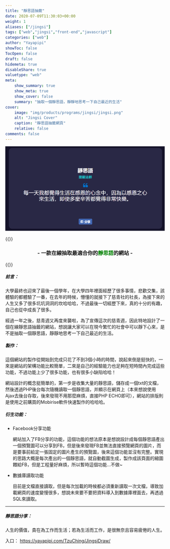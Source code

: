 ```yaml
---
title: "靜思語抽籤"
date: 2020-07-09T11:30:03+00:00
weight: 1
aliases: ["/jingsi"]
tags: ["web","jingsi","front-end","javascript"]
categories: ["web"]
author: "Yayapipi"
showToc: false
TocOpen: false
draft: false
hidemeta: true
disableShare: true
valuetype: "web"
meta:
    show_summary: true
    show_meta: true
    show_cover: false
    summary: "抽取一個靜思語，靜靜地思考一下自己最近的生活"
cover:
    image: "img/products/programs/jingsi/jingsi.png"
    alt: "Jingsi Cover"
    caption: "靜思語抽籤網頁"
    relative: false
comments: false
---
```

![2](/img/products/programs/jingsi/Capture.png)	

{{<codehtml>}}
	<h3 style="text-align:center;">- 一款在線抽取最適合你的<span style="color:green;">靜思語</span>的網站 -</h3>
{{</codehtml>}}

##### 前言：

大學最終也迎來了最後一個學年，在大學四年裡面經歷了很多事情，悲歡交集，該體驗的都體驗了一番，在去年的時候，懵懂的就接下了慈青社的社長，為接下來的人生又多了很多坑坑洞洞的坎哈哈哈，不過最後一切經歷下來，真的十分的有趣，自己也從中成長了很多。

經過一年之後，慈青週又再度來襲啦，為了宣傳這次的慈青週，因此特地設計了一個在線靜思語抽籤的網站，想說讓大家可以在現今繁忙的社會中可以靜下心來，是不是抽取一個靜思語，靜靜地思考一下自己最近的生活。

##### 製作：

這個網站的製作從開始到完成只花了不到3個小時的時間，說起來倒是挺快的，一來是網站的架構功能比較簡單，二來是自己的經驗能力也足夠在短時間內完成這些功能，不過功能上少了很多功能，也有很多小缺陷哈哈！

網站設計的概念挺簡單的，第一步是收集大量的靜思語，儲存成一個txt的文檔，然後透過PHP後台每次隨機讀取一個靜思語，并顯示在網頁上（本來想說使用Ajax去後台存取，後來發現不用那麼麻煩，直接PHP ECHO即可），網站的排版則是使用之前購買的Mobirise軟件快速製作的哈哈哈。

##### 衍生功能：

- Facebook分享功能

	網站加入了FB分享的功能，這個功能的想法原本是想說設計成每個靜思語產出一個預覽圖可以分享到FB，但是後來發現FB並無法直接預覽網頁的圖片，而是要事前給定一張固定的圖片產生的預覽圖，後來這個功能並沒有完整。實現的思路大概是每次產出的一個靜思語，就自動截圖生成，製作成該頁面的縮圖餵給FB，但是工程量好麻煩，所以暫時這個功能…不做~
- 數據庫讀取功能

	目前是文檔直接讀取，但是每次加載的時候都必須重新讀取一次文檔，導致加載網頁的速度變慢很多，想說未來要不要把資料導入到數據庫裡面去，再透過SQL來讀取。

--- 
#####  靜思語分享：

人生的價值，貴在為工作而生活；若為生活而工作，是很無奈且容易疲倦的人生。

入口： https://yayapipi.com/TzuChing/JingsiDraw/

